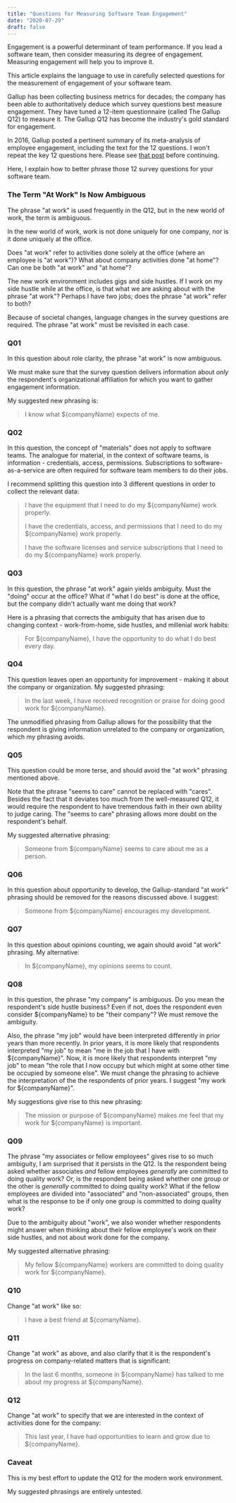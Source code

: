 ```yaml
---
title: "Questions for Measuring Software Team Engagement"
date: "2020-07-29"
draft: false
---
```


Engagement is a powerful determinant of team performance. If you lead a
software team, then consider measuring its degree of engagement. Measuring
engagement will help you to improve it.

This article explains the language to use in carefully selected questions for
the measurement of engagement of your software team.

<!--more-->

Gallup has been collecting business metrics for decades; the company has been
able to authoritatively deduce which survey questions best measure engagement.
They have tuned a 12-item questionnaire (called The Gallup Q12) to measure it.
The Gallup Q12 has become the industry's gold standard for engagement.

In 2016, Gallup posted a pertinent summary of its meta-analysis of employee
engagement, including the text for the 12 questions. I won't repeat the key 12
questions here. Please see
[that post](https://www.gallup.com/workplace/236468/moneyball-business-employee-engagement-meta-analysis.aspx)
before continuing.

Here, I explain how to better phrase those 12 survey questions for your
software team.


### The Term "At Work" Is Now Ambiguous

The phrase "at work" is used frequently in the Q12, but in the new world of
work, the term is ambiguous.

In the new world of work, work is not done uniquely for one company, nor is it
done uniquely at the office.

Does "at work" refer to activities done solely at the office (where an employee
is "at work")? What about company activities done "at home"? Can one be both
"at work" and "at home"?

The new work environment includes gigs and side hustles. If I work on my side
hustle while at the office, is that what we are asking about with the phrase
"at work"? Perhaps I have two jobs; does the phrase "at work" refer to both?

Because of societal changes, language changes in the survey questions are
required. The phrase "at work" must be revisited in each case.


### Q01

In this question about role clarity, the phrase "at work" is now ambiguous.

We must make sure that the survey question delivers information about *only*
the respondent's organizational affiliation for which you want to gather
engagement information.

My suggested new phrasing is:

  > I know what ${companyName} expects of me.


### Q02

In this question, the concept of "materials" does not apply to software teams.
The analogue for material, in the context of software teams, is information -
credentials, access, permissions. Subscriptions to software-as-a-service are
often required for software team members to do their jobs.

I recommend splitting this question into 3 different questions in order to
collect the relevant data:

  > I have the equipment that I need to do my ${companyName} work properly.
  >
  > I have the credentials, access, and permissions that I need to do my
  > ${companyName} work properly.
  >
  > I have the software licenses and service subscriptions that I need to do my
  > ${companyName} work properly.


### Q03

In this question, the phrase "at work" again yields ambiguity. Must the "doing"
occur at the office? What if "what I do best" is done at the office, but the
company didn't actually want me doing that work?

Here is a phrasing that corrects the ambiguity that has arisen due to changing
context - work-from-home, side hustles, and millenial work habits:

  > For ${companyName}, I have the opportunity to do what I do best every day.


### Q04

This question leaves open an opportunity for improvement - making it about the
company or organization. My suggested phrasing:

  > In the last week, I have received recognition or praise for doing good work
  > for ${companyName}.

The unmodified phrasing from Gallup allows for the possibility that the
respondent is giving information unrelated to the company or organization,
which my phrasing avoids.


### Q05

This question could be more terse, and should avoid the "at work" phrasing
mentioned above.

Note that the phrase "seems to care" cannot be replaced with "cares". Besides
the fact that it deviates too much from the well-measured Q12, it would require
the respondent to have tremendous faith in their own ability to judge caring.
The "seems to care" phrasing allows more doubt on the respondent's behalf.

My suggested alternative phrasing:

  > Someone from ${companyName} seems to care about me as a person.


### Q06

In this question about opportunity to develop, the Gallup-standard "at work"
phrasing should be removed for the reasons discussed above. I suggest:

  > Someone from ${companyName} encourages my development.


### Q07

In this question about opinions counting, we again should avoid "at work"
phrasing. My alternative:

  > In ${companyName}, my opinions seems to count.


### Q08

In this question, the phrase "my company" is ambiguous. Do you mean the
respondent's side hustle business? Even if not, does the respondent even
consider ${companyName} to be "their company"? We must remove the ambiguity.

Also, the phrase "my job" would have been interpreted differently in prior
years than more recently. In prior years, it is more likely that respondents
interpreted "my job" to mean "me in the job that I have with ${companyName}".
Now, it is more likely that respondents interpret "my job" to mean "the role
that I now occupy but which might at some other time be occupied by someone
else". We must change the phrasing to achieve the interpretation of the the
respondents of prior years. I suggest "my work for ${companyName}".

My suggestions give rise to this new phrasing:

  > The mission or purpose of ${companyName} makes me feel that my work for
  > ${companyName} is important.


### Q09

The phrase "my associates or fellow employees" gives rise to so much ambiguity,
I am surprised that it persists in the Q12. Is the respondent being asked
whether associates *and* fellow employees *generally* are committed to doing
quality work? Or, is the respondent being asked whether one group or the other
is *generally* committed to doing quality work? What if the fellow employees
are divided into "associated" and "non-associated" groups, then what is the
response to be if only one group is committed to doing quality work?

Due to the ambiguity about "work", we also wonder whether respondents might
answer when thinking about their fellow employee's work on their side hustles,
and not about work done for the company.

My suggested alternative phrasing:

  > My fellow ${companyName} workers are committed to doing quality work for
  > ${companyName}.


### Q10

Change "at work" like so:

  > I have a best friend at ${comanyName}.


### Q11

Change "at work" as above, and also clarify that it is the respondent's
progress on company-related matters that is significant:

   > In the last 6 months, someone in ${companyName} has talked to me about my
   > progress at ${companyName}.


### Q12

Change "at work" to specify that we are interested in the context of activities
done for the company:

  > This last year, I have had opportunities to learn and grow due to
  > ${companyName}.


### Caveat

This is my best effort to update the Q12 for the modern work environment.

My suggested phrasings are entirely untested.
